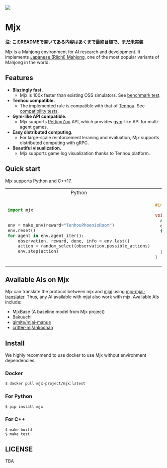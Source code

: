 [![](https://github.com/sotetsuk/mahjong/workflows/build/badge.svg)](https://github.com/sotetsuk/mahjong/actions)

# Mjx

**注: このREADMEで書いてある内容はあくまで最終目標で、まだ未実装**

Mjx is a Mahjong environment for AI research and development.
It implements [Japanese (Riichi) Mahjong](https://en.wikipedia.org/wiki/Japanese_Mahjong), one of the most popular variants of Mahjong in the world.

## Features

- **Blazingly fast.** 
  - Mjx is 100x faster than existing OSS simulators. See [benchmark test]().
- **Tenhou compatible.** 
  - The implemented rule is compatible with that of [Tenhou](https://tenhou.net/). See [compatibility tests]().
- **Gym-like API compatible.** 
  - Mjx supports [PettingZoo](https://github.com/PettingZoo-Team/PettingZoo) API, which provides [gym](https://github.com/openai/gym)-like API for multi-agent games.
- **Easy distributed computing.**
  - For large-scale reinforcement leraning and evaluation, Mjx supports distributed computing with gRPC.
- **Beautiful visualization.**
  - Mjx supports game log visualization thanks to Tenhou platform.

## Quick start

Mjx supports Python and C++17.


<table>
<tr>
<td align="center"> Python </td>
<td align="center"> C++ </td>
</tr>
<tr>
<td valign="top">

```py

import mjx 


env = make_env(reward="TenhouPhoenixRoom")
env.reset()
for agent in env.agent_iter():
    observation, reward, done, info = env.last()
    action = random_select(observation.possible_actions)
    env.step(action)
```

</td>
<td valign="top">

```c++
#include <mjx/mjx.h>

void main() {
  auto env = mjx::MakeEnv(reward="TenhouPhoenixRoom");
  env.Reset();
  for (auto agent: env.AgentIter()) {
    auto [observation, reward, done, info] = env.Last();
    auto action = RandomSelect(observation.possible_actions);
    env.Step(action);
  }
}
```

</td>
</tr>
</table>

## Available AIs on Mjx
Mjx can translate the protocol between mjx and [mjai](https://github.com/gimite/mjai) using [mjx-mjai-translater](https://github.com/mjx-project/mjx-mjai-translater).
Thus, any AI available with mjai also work with mjx.
Available AIs include:

- MjxBase (A baseline model from Mjx project)
- Bakuuchi
- [gimite/mjai-manue](https://github.com/gimite/mjai-manue) 
- [critter-mj/ankochan](https://github.com/critter-mj/akochan)

## Install

We highly recommend to use docker to use Mjx without environment dependencies.

### Docker

```sh
$ docker pull mjx-project/mjx:latest
```

### For Python

```sh
$ pip install mjx
```

### For C++


```$
$ make build
$ make test
```

## LICENSE
TBA